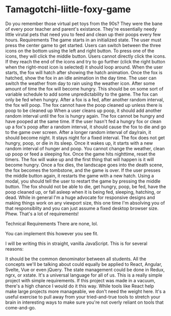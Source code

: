 # Tamagotchi-liitle-foxy-game
Do you remember those virtual pet toys from the 90s? They were the bane of every poor teacher and parent's existance. They're essentially needy little virutal pets that need you to feed and clean up their poops every few hours. 
Requirements
The game starts in an initialized state. The user must press the center game to get started.
Users can switch between the three icons on the bottom using the left and right button. To press one of the icons, they will click the middle button. Users cannot directly click the icons.
If they reach the end of the icons and try to go further (click the right button when the right-most icon is selected) it should loop around.
When the user starts, the fox will hatch after showing the hatch animation.
Once the fox is hatched, show the fox in an idle animation in the day time.
The user can switch the weather from day to rain using the weather icon.
After some amount of time the fox will become hungry. This should be on some sort of variable schedule to add some unpredictability to the game.
The fox can only be fed when hungry.
After a fox is a fed, after another random interval, the fox will poop.
The fox cannot have the poop cleaned up unless there is poop to be cleaned up
When a user cleans up poop, it should add another random interval until the fox is hungry again.
The fox cannot be hungry and have pooped at the same time.
If the user hasn't fed a hungry fox or clean up a fox's poop after a random interval, it should cause the fox to die and go to the game over screen.
After a longer random interval of day/rain, it should become night. It stays night for a fixed interval. The fox does not get hungry, poop, or die in its sleep. Once it wakes up, it starts with a new random interval of hunger and poop. You cannot change the weather, clean up poop or feed a sleeping fox.
Once the game hits nighttime, reset the timers. The fox will wake up and the first thing that will happen is it will become hungry.
Once a fox dies, the landscape goes into the death scene, the fox becomes the tombstone, and the game is over. If the user presses the middle button again, it restarts the game with a new hatch.
Using a modal, you should tell the user to restart the game by pressing the middle button.
The fox should not be able to die, get hungry, poop, be fed, have the poop cleaned up, or fall asleep when it is being fed, sleeping, hatching, or dead.
While in general I'm a huge advocate for responsive designs and making things work on any viewport size, this one time I'm absolving you of that responsiblity and you can just assume a fixed desktop browser size.
Phew. That's a lot of requirements!

Technical Requirements
There are none, lol.

You can implement this however you see fit.

I will be writing this in straight, vanilla JavaScript. This is for several reasons:

It should be the common denominator between all students. All the concepts we'll be talking about could equally be applied to React, Angular, Svelte, Vue or even jQuery. The state management could be done in Redux, ngrx, or xstate. It's a universal language for all of us.
This is a really simple project with simple requirements. If this project was made in a vacuum, there's a high chance I would do it this way. While tools like React help make large projects more manageable, we don't need the weight here.
It's a useful exercise to pull away from your tried-and-true tools to stretch your brain in interesting ways to make sure you're not overly reliant on tools that come-and-go.


